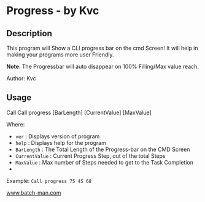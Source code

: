 
# Progress - by Kvc
## Description
This program will Show a CLI progress bar on the cmd Screen! It will help in making your programs more user Friendly.

**Note**: The Progressbar will auto disappear on 100% Filling/Max value reach.

Author: Kvc

## Usage
Call Call progress [BarLength] [CurrentValue] [MaxValue]

Where:

- `ver`		: 	Displays version of program
- `help`		: 	Displays help for the program
- `BarLength`	: 	The Total Length of the Progress-bar on the CMD Screen
- `CurrentValue`	: 	Current Progress Step, out of the total Steps
- `MaxValue`	: 	Max number of Steps needed to get to the Task Completion
- 

Example: 
`Call progress 75 45 68`

www.batch-man.com
